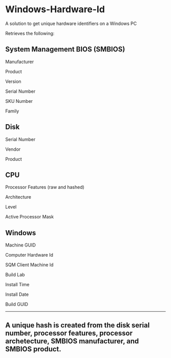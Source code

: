# Windows-Hardware-Id
A solution to get unique hardware identifiers on a Windows PC

Retrieves the following:

System Management BIOS (SMBIOS)
-------------
Manufacturer

Product

Version

Serial Number

SKU Number

Family


Disk
-------------
Serial Number

Vendor

Product


CPU
-------------
Processor Features (raw and hashed)

Architecture

Level

Active Processor Mask


Windows
-------------
Machine GUID

Computer Hardware Id

SQM Client Machine Id

Build Lab

Install Time

Install Date

Build GUID



------------------------------------------------------------------------------------------------------------------------------------------
A unique hash is created from the disk serial number, processor features, processor archetecture, SMBIOS manufacturer, and SMBIOS product.
------------------------------------------------------------------------------------------------------------------------------------------
